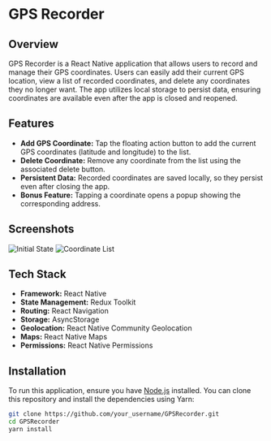 # GPS Recorder

## Overview

GPS Recorder is a React Native application that allows users to record and manage their GPS coordinates. Users can easily add their current GPS location, view a list of recorded coordinates, and delete any coordinates they no longer want. The app utilizes local storage to persist data, ensuring coordinates are available even after the app is closed and reopened.

## Features

- **Add GPS Coordinate:** Tap the floating action button to add the current GPS coordinates (latitude and longitude) to the list.
- **Delete Coordinate:** Remove any coordinate from the list using the associated delete button.
- **Persistent Data:** Recorded coordinates are saved locally, so they persist even after closing the app.
- **Bonus Feature:** Tapping a coordinate opens a popup showing the corresponding address.

## Screenshots

![Initial State](link_to_screenshot) ![Coordinate List](link_to_screenshot)

## Tech Stack

- **Framework:** React Native
- **State Management:** Redux Toolkit
- **Routing:** React Navigation
- **Storage:** AsyncStorage
- **Geolocation:** React Native Community Geolocation
- **Maps:** React Native Maps
- **Permissions:** React Native Permissions

## Installation

To run this application, ensure you have [Node.js](https://nodejs.org/) installed. You can clone this repository and install the dependencies using Yarn:

```bash
git clone https://github.com/your_username/GPSRecorder.git
cd GPSRecorder
yarn install
```
